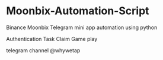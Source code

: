 # Moonbix-Automation-Script
Binance Moonbix Telegram mini app automation using python

Authentication
Task Claim 
Game play

telegram channel @whywetap
